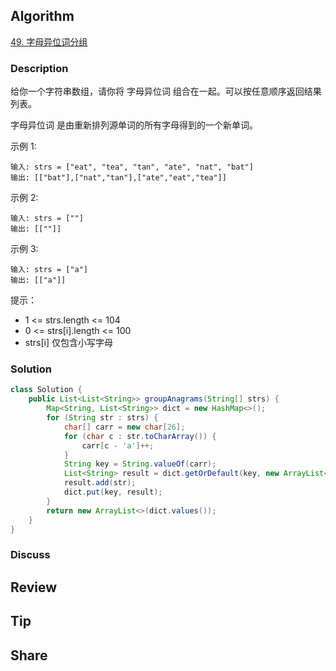 ## Algorithm

[49. 字母异位词分组](https://leetcode.cn/problems/group-anagrams/description/?envType=study-plan-v2&envId=top-100-liked)

### Description

给你一个字符串数组，请你将 字母异位词 组合在一起。可以按任意顺序返回结果列表。

字母异位词 是由重新排列源单词的所有字母得到的一个新单词。

示例 1:

```
输入: strs = ["eat", "tea", "tan", "ate", "nat", "bat"]
输出: [["bat"],["nat","tan"],["ate","eat","tea"]]
```

示例 2:

```
输入: strs = [""]
输出: [[""]]
```

示例 3:

```
输入: strs = ["a"]
输出: [["a"]]
```

提示：

- 1 <= strs.length <= 104
- 0 <= strs[i].length <= 100
- strs[i] 仅包含小写字母

### Solution

```java
class Solution {
    public List<List<String>> groupAnagrams(String[] strs) {
        Map<String, List<String>> dict = new HashMap<>();
        for (String str : strs) {
            char[] carr = new char[26];
            for (char c : str.toCharArray()) {
                carr[c - 'a']++;
            }
            String key = String.valueOf(carr);
            List<String> result = dict.getOrDefault(key, new ArrayList<>());
            result.add(str);
            dict.put(key, result);
        }
        return new ArrayList<>(dict.values());
    }
}
```

### Discuss

## Review


## Tip


## Share
